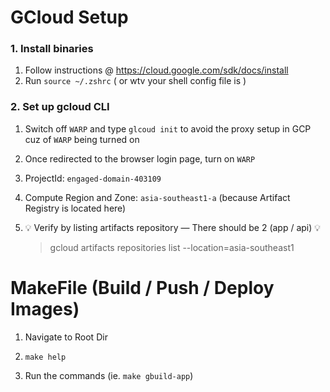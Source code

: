 # GCloud Setup

### 1. Install binaries

1. Follow instructions @ https://cloud.google.com/sdk/docs/install 
2. Run `source ~/.zshrc` ( or wtv your shell config file is )

### 2. Set up gcloud CLI

1. Switch off `WARP` and type `glcoud init` to avoid the proxy setup in GCP cuz of `WARP` being turned on
2. Once redirected to the browser login page, turn on `WARP`

3. ProjectId: `engaged-domain-403109`

4. Compute Region and Zone: `asia-southeast1-a` (because Artifact Registry is located here)

5. 💡 Verify by listing artifacts repository — There should be 2 (app / api) 💡

    > gcloud artifacts repositories list --location=asia-southeast1

# MakeFile (Build / Push / Deploy Images)

1. Navigate to Root Dir

1. `make help`

2. Run the commands (ie. `make gbuild-app`)
